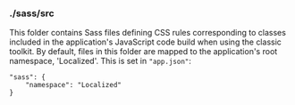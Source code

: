 ### ./sass/src

This folder contains Sass files defining CSS rules corresponding to classes
included in the application's JavaScript code build when using the classic toolkit.
By default, files in this folder are mapped to the application's root namespace, 'Localized'.
This is set in `"app.json"`:

    "sass": {
        "namespace": "Localized"
    }